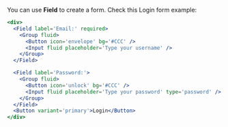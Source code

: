 You can use **Field** to create a form. Check this Login form example:

```jsx
<div>
  <Field label='Email:' required>
    <Group fluid>
      <Button icon='envelope' bg='#CCC' />
      <Input fluid placeholder='Type your username' />
    </Group>
  </Field>

  <Field label='Password:'>
    <Group fluid>
      <Button icon='unlock' bg='#CCC' />
      <Input fluid placeholder='Type your password' type='password' />
    </Group>
  </Field>
  <Button variant='primary'>Login</Button>
</div>
```

